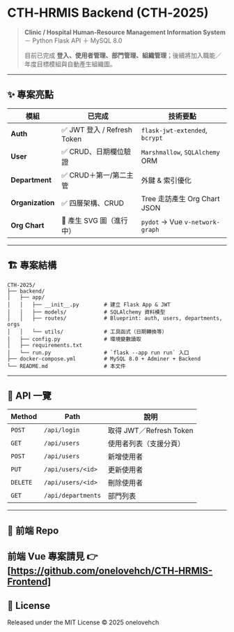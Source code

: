 # CTH‑HRMIS Backend (CTH‑2025)

> **Clinic / Hospital Human‑Resource Management Information System** － Python Flask API ＋ MySQL 8.0
>
> 目前已完成 **登入、使用者管理、部門管理、組織管理**；後續將加入職能／年度目標模組與自動產生組織圖。

---

## ✨ 專案亮點

| 模組               | 已完成                      | 技術要點                            |
| ---------------- | ------------------------ | ------------------------------- |
| **Auth**         | ✅ JWT 登入 / Refresh Token | `flask-jwt-extended`, `bcrypt`  |
| **User**         | ✅ CRUD、日期欄位驗證            | `Marshmallow`, `SQLAlchemy` ORM |
| **Department**   | ✅ CRUD＋第一/第二主管           | 外鍵 & 索引優化                       |
| **Organization** | ✅ 四層架構、CRUD              | Tree 走訪產生 Org Chart JSON        |
| **Org Chart**    | 🔧 產生 SVG 圖（進行中）         | `pydot` → Vue `v-network-graph` |

---

## 🏗️ 專案結構

```text
CTH-2025/
├── backend/
│   ├── app/
│   │   ├── __init__.py        # 建立 Flask App & JWT
│   │   ├── models/            # SQLAlchemy 資料模型
│   │   ├── routes/            # Blueprint: auth, users, departments, orgs
│   │   └── utils/             # 工具函式（日期轉換等）
│   ├── config.py              # 環境變數讀取
│   ├── requirements.txt
│   └── run.py                 # `flask --app run run` 入口
├── docker-compose.yml         # MySQL 8.0 + Adminer + Backend
└── README.md                  # 本文件
```

---
## 📑 API 一覽

| Method   | Path               | 說明                                     |
| -------- | ------------------ | -------------------------------------- |
| `POST`   | `/api/login`       | 取得 JWT／Refresh Token                   |
| `GET`    | `/api/users`       | 使用者列表（支援分頁）                            |
| `POST`   | `/api/users`       | 新增使用者                                  |
| `PUT`    | `/api/users/<id>`  | 更新使用者                                  |
| `DELETE` | `/api/users/<id>`  | 刪除使用者                                  |
| `GET`    | `/api/departments` | 部門列表                                   |
---
## 🔗 前端 Repo

前端 Vue 專案請見 👉 [https://github.com/onelovehch/CTH‑HRMIS-Frontend]
---
## 📝 License

Released under the MIT License © 2025 onelovehch
